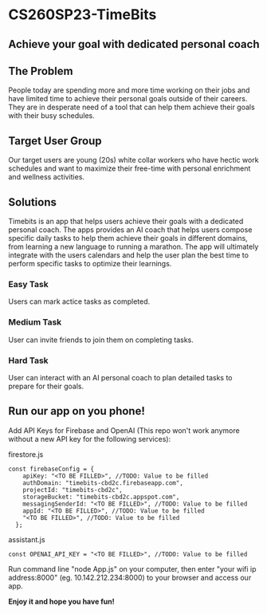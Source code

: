 # CS260SP23-TimeBits
## Achieve your goal with dedicated personal coach

## The Problem
People today are spending more and more time working on their jobs and have limited time to achieve their personal goals outside of their careers. They are in desperate need of a tool that can help them achieve their goals with their busy schedules.

## Target User Group
Our target users are young (20s) white collar workers who have hectic work schedules and want to maximize their free-time with personal enrichment and wellness activities.

## Solutions
Timebits is an app that helps users achieve their goals with a dedicated personal coach. The apps provides an AI coach that helps users compose specific daily tasks to help them achieve their goals in different domains, from learning a new language to running a marathon. The app will ultimately integrate with the users calendars and help the user plan the best time to perform specific tasks to optimize their learnings.

### Easy Task
Users can mark actice tasks as completed.

### Medium Task
User can invite friends to join them on completing tasks.

### Hard Task
User can interact with an AI personal coach to plan detailed tasks to prepare for their goals.

## Run our app on you phone!
Add API Keys for Firebase and OpenAI (This repo won't work anymore without a new API key for the following services):

firestore.js
```
const firebaseConfig = {
    apiKey: "<TO BE FILLED>", //TODO: Value to be filled
    authDomain: "timebits-cbd2c.firebaseapp.com",
    projectId: "timebits-cbd2c",
    storageBucket: "timebits-cbd2c.appspot.com",
    messagingSenderId: "<TO BE FILLED>", //TODO: Value to be filled
    appId: "<TO BE FILLED>", //TODO: Value to be filled
    "<TO BE FILLED>", //TODO: Value to be filled
  };
```

assistant.js
```
const OPENAI_API_KEY = "<TO BE FILLED>", //TODO: Value to be filled

```

Run command line "node App.js" on your computer, then enter "your wifi ip address:8000" (eg. 10.142.212.234:8000) to your browser and access our app.

**Enjoy it and hope you have fun!**

